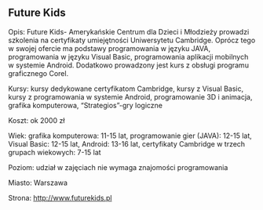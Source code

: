 ## Future Kids

Opis: Future Kids- Amerykańskie Centrum dla Dzieci i Młodzieży prowadzi szkolenia na certyfikaty umiejętności Uniwersytetu Cambridge. Oprócz tego w swojej ofercie ma podstawy programowania w języku JAVA, programowania w języku Visual Basic, programowania aplikacji mobilnych w systemie Android. Dodatkowo prowadzony jest kurs z obsługi programu graficznego Corel.

Kursy: kursy dedykowane certyfikatom Cambridge, kursy z Visual Basic, kursy z programowania w systemie Android, programowanie 3D i animacja, grafika komputerowa, “Strategios”-gry logiczne

Koszt: ok 2000 zł

Wiek: grafika komputerowa: 11-15 lat, programowanie gier (JAVA): 12-15 lat, Visual Basic: 12-15 lat, Android: 13-16 lat, certyfikaty Cambridge w trzech grupach wiekowych: 7-15 lat

Poziom: udział w zajęciach nie wymaga znajomości programowania

Miasto: Warszawa

Strona: http://www.futurekids.pl
